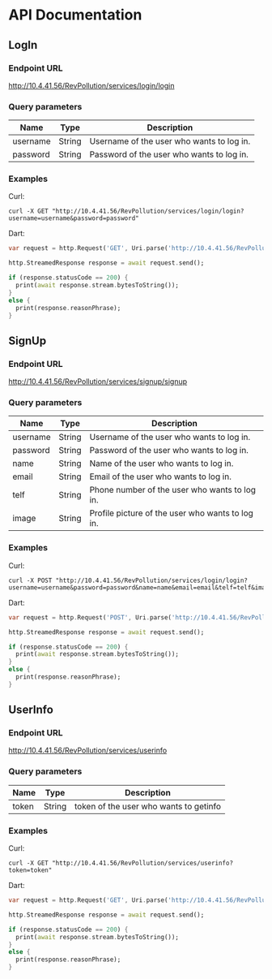 # API Documentation

## LogIn

### Endpoint URL

http://10.4.41.56/RevPollution/services/login/login

### Query parameters

|Name | Type | Description |
|---|---|---|
| username | String | Username of the user who wants to log in. |
| password | String | Password of the user who wants to log in. |
### Examples

Curl:

```
curl -X GET "http://10.4.41.56/RevPollution/services/login/login?username=username&password=password"
```

Dart:

``` Dart
var request = http.Request('GET', Uri.parse('http://10.4.41.56/RevPollution/services/login/login?username=username&password=password'));

http.StreamedResponse response = await request.send();

if (response.statusCode == 200) {
  print(await response.stream.bytesToString());
}
else {
  print(response.reasonPhrase);
}
```

## SignUp

### Endpoint URL

http://10.4.41.56/RevPollution/services/signup/signup

### Query parameters

|Name | Type | Description |
|---|---|---|
| username | String | Username of the user who wants to log in. |
| password | String | Password of the user who wants to log in. |
| name | String | Name of the user who wants to log in. |
| email | String | Email of the user who wants to log in. |
| telf | String | Phone number of the user who wants to log in. |
| image | String | Profile picture of the user who wants to log in. |

### Examples

Curl:

```
curl -X POST "http://10.4.41.56/RevPollution/services/login/login?username=username&password=password&name=name&email=email&telf=telf&image=image"
```

Dart:

``` Dart
var request = http.Request('POST', Uri.parse('http://10.4.41.56/RevPollution/services/login/login?username=username&password=password&name=name&email=email&telf=telf&image=image'));

http.StreamedResponse response = await request.send();

if (response.statusCode == 200) {
  print(await response.stream.bytesToString());
}
else {
  print(response.reasonPhrase);
}

```
## UserInfo

### Endpoint URL

http://10.4.41.56/RevPollution/services/userinfo

### Query parameters

|Name | Type | Description |
|---|---|---|
| token | String | token of the user who wants to getinfo |
### Examples

Curl:

```
curl -X GET "http://10.4.41.56/RevPollution/services/userinfo?token=token"
```

Dart:

``` Dart
var request = http.Request('GET', Uri.parse('http://10.4.41.56/RevPollution/services/userinfo?token=token'));

http.StreamedResponse response = await request.send();

if (response.statusCode == 200) {
  print(await response.stream.bytesToString());
}
else {
  print(response.reasonPhrase);
}